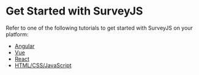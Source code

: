 # Get Started with SurveyJS

Refer to one of the following tutorials to get started with SurveyJS on your platform:

- [Angular](https://surveyjs.io/Documentation/Library?id=get-started-angular)
- [Vue](https://surveyjs.io/Documentation/Library?id=get-started-vue)
- [React](https://surveyjs.io/Documentation/Library?id=get-started-react)
- [HTML/CSS/JavaScript](/form-library/documentation/get-started-html-css-javascript)
